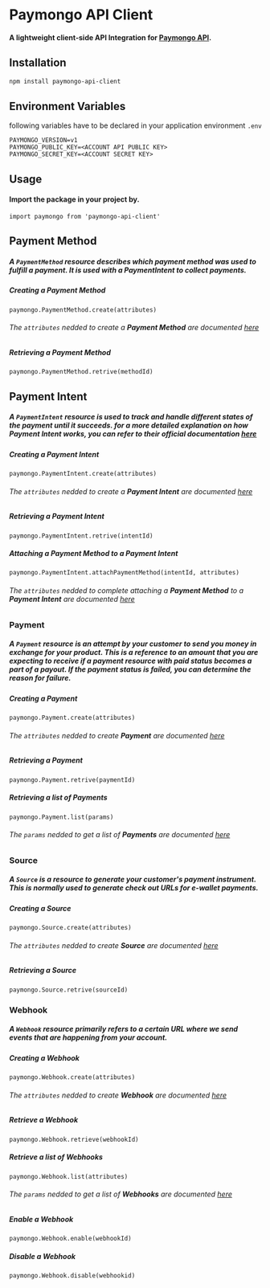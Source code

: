 # Paymongo API Client

#### A lightweight client-side API Integration for [Paymongo API](https://www.paymongo.com).

## Installation

```bash
npm install paymongo-api-client
```

## Environment Variables
following variables have to be declared in your application environment ```.env```
```
PAYMONGO_VERSION=v1 
PAYMONGO_PUBLIC_KEY=<ACCOUNT API PUBLIC KEY>
PAYMONGO_SECRET_KEY=<ACCOUNT SECRET KEY>
```

## Usage
#### Import the package in your project by.
```import paymongo from 'paymongo-api-client'```

## Payment Method
##### A ```PaymentMethod``` resource describes which payment method was used to fulfill a payment. It is used with a PaymentIntent to collect payments.

##### Creating a Payment Method
```paymongo.PaymentMethod.create(attributes)```

###### The ```attributes``` nedded to create a **Payment Method** are documented [here](https://developers.paymongo.com/reference#create-a-paymentmethod)

##### Retrieving a Payment Method
```paymongo.PaymentMethod.retrive(methodId)```

## Payment Intent
##### A ```PaymentIntent``` resource is used to track and handle different states of the payment until it succeeds. for a more detailed explanation on how Payment Intent works, you can refer to their official documentation [here](https://developers.paymongo.com/reference#the-payment-intent-object)

##### Creating a Payment Intent
```paymongo.PaymentIntent.create(attributes) ```
###### The ```attributes``` nedded to create a **Payment Intent** are documented [here](https://developers.paymongo.com/reference#create-a-paymentintent)

##### Retrieving a Payment Intent
```paymongo.PaymentIntent.retrive(intentId)```

##### Attaching a Payment Method to a Payment Intent
```paymongo.PaymentIntent.attachPaymentMethod(intentId, attributes)```
###### The ```attributes``` nedded to complete attaching a **Payment Method** to a **Payment Intent** are documented [here](https://developers.paymongo.com/reference#attach-to-paymentintent)

### Payment
##### A ```Payment``` resource is an attempt by your customer to send you money in exchange for your product. This is a reference to an amount that you are expecting to receive if a payment resource with paid status becomes a part of a payout. If the payment status is failed, you can determine the reason for failure.

##### Creating a Payment
```paymongo.Payment.create(attributes)```
###### The ```attributes``` nedded to create **Payment** are documented [here](https://developers.paymongo.com/reference#create-a-payment)

##### Retrieving a Payment
```paymongo.Payment.retrive(paymentId)``` 

##### Retrieving a list of Payments
```paymongo.Payment.list(params)```
###### The ```params``` nedded to get a list of **Payments** are documented [here](https://developers.paymongo.com/reference#list-all-payments)


### Source
##### A ```Source``` is a resource to generate your customer's payment instrument. This is normally used to generate check out URLs for e-wallet payments.

##### Creating a Source
```paymongo.Source.create(attributes)```
###### The ```attributes``` nedded to create **Source** are documented [here](https://developers.paymongo.com/reference#create-a-source)

##### Retrieving a Source
```paymongo.Source.retrive(sourceId)```


### Webhook
##### A ```Webhook``` resource primarily refers to a certain URL where we send events that are happening from your account.

##### Creating a Webhook
```paymongo.Webhook.create(attributes)```
###### The ```attributes``` nedded to create **Webhook** are documented [here](https://developers.paymongo.com/reference#create-a-webhook)

##### Retrieve a Webhook
```paymongo.Webhook.retrieve(webhookId)```

##### Retrieve a list of Webhooks
```paymongo.Webhook.list(attributes)```
###### The ```params``` nedded to get a list of **Webhooks** are documented [here](https://developers.paymongo.com/reference#list-all-webhooks)

##### Enable a Webhook
```paymongo.Webhook.enable(webhookId)```

##### Disable a Webhook
```paymongo.Webhook.disable(webhookid)```
